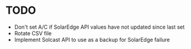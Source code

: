 # TODO

- Don't set A/C if SolarEdge API values have not updated since last set
- Rotate CSV file
- Implement Solcast API to use as a backup for SolarEdge failure
